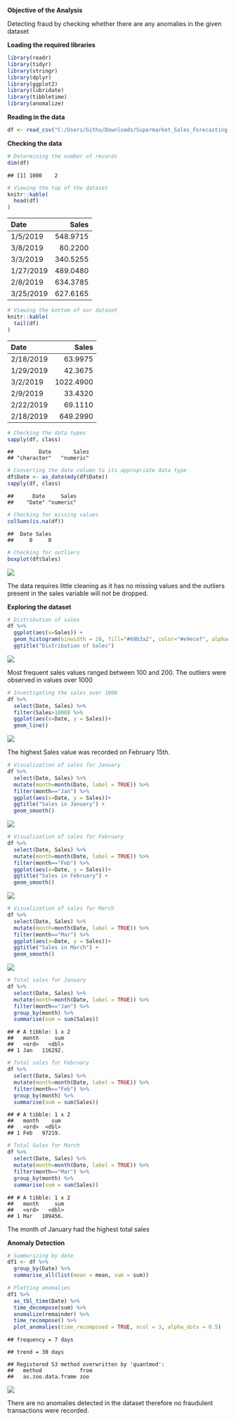 **Objective of the Analysis**

Detecting fraud by checking whether there are any anomalies in the given
dataset

**Loading the required libraries**

``` r
library(readr)
library(tidyr)
library(stringr)
library(dplyr)
library(ggplot2)
library(lubridate)
library(tibbletime)
library(anomalize)  
```

**Reading in the data**

``` r
df <- read_csv("C:/Users/Githu/Downloads/Supermarket_Sales_Forecasting.csv")
```

**Checking the data**

``` r
# Determining the number of records
dim(df)
```

    ## [1] 1000    2

``` r
# Viewing the top of the dataset
knitr::kable(
  head(df)
)
```

| Date      |     Sales|
|:----------|---------:|
| 1/5/2019  |  548.9715|
| 3/8/2019  |   80.2200|
| 3/3/2019  |  340.5255|
| 1/27/2019 |  489.0480|
| 2/8/2019  |  634.3785|
| 3/25/2019 |  627.6165|

``` r
# Viewing the bottom of our dataset
knitr::kable(
  tail(df)
)
```

| Date      |      Sales|
|:----------|----------:|
| 2/18/2019 |    63.9975|
| 1/29/2019 |    42.3675|
| 3/2/2019  |  1022.4900|
| 2/9/2019  |    33.4320|
| 2/22/2019 |    69.1110|
| 2/18/2019 |   649.2990|

``` r
# Checking the data types
sapply(df, class)
```

    ##        Date       Sales 
    ## "character"   "numeric"

``` r
# Converting the date column to its appropriate data type
df$Date <- as_date(mdy(df$Date))
sapply(df, class)
```

    ##      Date     Sales 
    ##    "Date" "numeric"

``` r
# Checking for missing values
colSums(is.na(df))
```

    ##  Date Sales 
    ##     0     0

``` r
# Checking for outliers
boxplot(df$Sales)
```

![](anomaly_detection_files/figure-markdown_github/unnamed-chunk-2-1.png)

The data requires little cleaning as it has no missing values and the
outliers present in the sales variable will not be dropped.

**Exploring the dataset**

``` r
# Distribution of sales
df %>%
  ggplot(aes(x=Sales)) +
  geom_histogram(binwidth = 20, fill="#69b3a2", color="#e9ecef", alpha=0.9) +
  ggtitle("Distribution of Sales")
```

![](anomaly_detection_files/figure-markdown_github/unnamed-chunk-3-1.png)

Most frequent sales values ranged between 100 and 200. The outliers were
observed in values over 1000

``` r
# Investigating the sales over 1000
df %>%
  select(Date, Sales) %>%
  filter(Sales>1000) %>%
  ggplot(aes(x=Date, y = Sales))+
  geom_line()
```

![](anomaly_detection_files/figure-markdown_github/unnamed-chunk-4-1.png)

The highest Sales value was recorded on February 15th.

``` r
# Visualization of sales for January
df %>%
  select(Date, Sales) %>%
  mutate(month=month(Date, label = TRUE)) %>% 
  filter(month=="Jan") %>%
  ggplot(aes(x=Date, y = Sales))+
  ggtitle("Sales in January") +
  geom_smooth()
```

![](anomaly_detection_files/figure-markdown_github/unnamed-chunk-5-1.png)

``` r
# Visualization of sales for February
df %>%
  select(Date, Sales) %>%
  mutate(month=month(Date, label = TRUE)) %>% 
  filter(month=="Feb") %>%
  ggplot(aes(x=Date, y = Sales))+
  ggtitle("Sales in February") +
  geom_smooth()
```

![](anomaly_detection_files/figure-markdown_github/unnamed-chunk-5-2.png)

``` r
# Visualization of sales for March
df %>%
  select(Date, Sales) %>%
  mutate(month=month(Date, label = TRUE)) %>% 
  filter(month=="Mar") %>%
  ggplot(aes(x=Date, y = Sales))+
  ggtitle("Sales in March") +
  geom_smooth()
```

![](anomaly_detection_files/figure-markdown_github/unnamed-chunk-5-3.png)

``` r
# Total sales for January
df %>%
  select(Date, Sales) %>%
  mutate(month=month(Date, label = TRUE)) %>% 
  filter(month=="Jan") %>%
  group_by(month) %>%
  summarise(sum = sum(Sales))
```

    ## # A tibble: 1 x 2
    ##   month     sum
    ##   <ord>   <dbl>
    ## 1 Jan   116292.

``` r
# Total sales for February
df %>%
  select(Date, Sales) %>%
  mutate(month=month(Date, label = TRUE)) %>% 
  filter(month=="Feb") %>%
  group_by(month) %>%
  summarise(sum = sum(Sales))
```

    ## # A tibble: 1 x 2
    ##   month    sum
    ##   <ord>  <dbl>
    ## 1 Feb   97219.

``` r
# Total Sales for March
df %>%
  select(Date, Sales) %>%
  mutate(month=month(Date, label = TRUE)) %>% 
  filter(month=="Mar") %>%
  group_by(month) %>%
  summarise(sum = sum(Sales))
```

    ## # A tibble: 1 x 2
    ##   month     sum
    ##   <ord>   <dbl>
    ## 1 Mar   109456.

The month of January had the highest total sales

**Anomaly Detection**

``` r
# Summarizing by date
df1 <- df %>% 
  group_by(Date) %>%
  summarise_all(list(mean = mean, sum = sum))

# Plotting anomalies
df1 %>%
  as_tbl_time(Date) %>%
  time_decompose(sum) %>%
  anomalize(remainder) %>%
  time_recompose() %>%
  plot_anomalies(time_recomposed = TRUE, ncol = 3, alpha_dots = 0.5)
```

    ## frequency = 7 days

    ## trend = 30 days

    ## Registered S3 method overwritten by 'quantmod':
    ##   method            from
    ##   as.zoo.data.frame zoo

![](anomaly_detection_files/figure-markdown_github/unnamed-chunk-6-1.png)

There are no anomalies detected in the dataset therefore no fraudulent
transactions were recorded.
